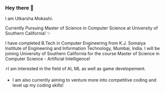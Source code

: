 ### Hey there 👋
I am Utkarsha Mokashi.
<!--
**utkarshamokashi/utkarshamokashi** is a ✨ _special_ ✨ repository because its `README.md` (this file) appears on your GitHub profile.

Here are some ideas to get you started:
-->
Currently Pursuing Master of Science in Computer Science at University of Southern California! ✨

I have completed B.Tech in Computer Engineering from K.J. Somaiya Institute of Engineering and Information Technology, Mumbai, India.
I will be joining University of Southern California for the course Master of Science in Computer Science - Artificial Intelligence!

⚡I am interested in the field of AI, ML as well as game developement.
- I am also currently aiming to venture more into competitive coding and level up my coding skills!
<!-- - 🔭 I’m currently working on ...
- 🌱 I’m currently learning ...
- 👯 I’m looking to collaborate on ...
- 🤔 I’m looking for help with ...
- 💬 Ask me about ...
- 📫 How to reach me: ...
- 😄 Pronouns: ...
- ⚡ Fun fact: ...
-->
